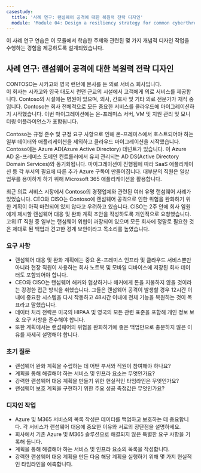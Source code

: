 ```yaml
---
casestudy:
  title: '사례 연구: 랜섬웨어 공격에 대한 복원력 전략 디자인'
  module: 'Module 04: Design a resiliency strategy for common cyberthreats like ransomware'
---
```

이 사례 연구 연습은 이 모듈에서 학습한 주제와 관련된 몇 가지 개념적 디자인 작업을 수행하는 경험을 제공하도록 설계되었습니다.

## 사례 연구: 랜섬웨어 공격에 대한 복원력 전략 디자인
 
CONTOSO는 시카고와 영국 런던에 본사를 둔 의료 서비스 회사입니다.  
이 회사는 시카고와 영국 대도시 런던 근교의 시설에서 고객에게 의료 서비스를 제공합니다.  Contoso의 시설에는 병원이 있으며, 의사, 간호사 및 기타 의료 전문가가 재직 중입니다. Contoso는 회사 전체적으로 모든 중요한 서비스를 클라우드에 마이그레이션하기 시작했습니다. 이번 마이그레이션에는 온-프레미스 서버, VM 및 지원 관리 및 모니터링 어플라이언스가 포함됩니다.

Contoso는 규정 준수 및 규정 요구 사항으로 인해 온-프레미스에서 호스트되어야 하는 일부 데이터와 애플리케이션을 제외하고 클라우드 마이그레이션을 시작했습니다. Contoso에는 Azure AD(Azure Active Directory) 테넌트가 있습니다. 이 Azure AD 온-프레미스 도메인 컨트롤러에서 유지 관리되는 AD DS(Active Directory Domain Services)와 동기화됩니다. 마이그레이션이 진행됨에 따라 SaaS 애플리케이션 등 각 부서의 필요에 따른 추가 Azure 구독이 만들어집니다. 대부분의 직원은 일상 업무를 용이하게 하기 위해 Microsoft 365 애플리케이션을 활용합니다.  
 
최근 의료 서비스 시장에서 Contoso의 경쟁업체와 관련된 여러 유명 랜섬웨어 사례가 있었습니다. CEO와 CISO는 Contoso에 랜섬웨어 공격으로 인한 위험을 완화하기 위한 계획이 아직 마련되어 있지 않다고 우려하고 있습니다. CISO는 2주 안에 회사 임원에게 제시할 랜섬웨어 대응 및 완화 계획 초안을 작성하도록 개인적으로 요청했습니다. 고위 IT 직원 중 일부는 랜섬웨어 위협이 과장되어 있으며 모든 회사에 정말로 필요한 것은 제대로 된 백업과 견고한 경계 보안이라고 목소리를 높였습니다.
 
### 요구 사항

* 랜섬웨어 대응 및 완화 계획에는 중요 온-프레미스 인프라 및 클라우드 서비스뿐만 아니라 현장 직원이 사용하는 회사 노트북 및 모바일 디바이스에 저장된 회사 데이터도 포함되어야 합니다.
* CEO와 CISO는 랜섬웨어 해커와 협상하거나 해커에게 돈을 지불하지 않을 것이라는 강경한 접근 방식을 취했습니다. 그들은 랜섬웨어 공격이 발생할 경우 12시간 이내에 중요한 시스템을 다시 작동하고 48시간 이내에 전체 기능을 복원하는 것이 목표라고 말했습니다.
* 데이터 처리 전략은 미국의 HIPAA 및 영국의 모든 관련 표준을 포함해 개인 정보 보호 요구 사항을 준수해야 합니다.
* 또한 계획에서는 랜섬웨어의 위협을 완화하기에 좋은 백업만으로 충분하지 않은 이유를 자세히 설명해야 합니다.

### 초기 질문

* 랜섬웨어 완화 계획을 수립하는 데 어떤 부서와 직원이 참여해야 하나요? 
* 계획을 통해 해결해야 하는 서비스 및 인프라 요소는 무엇인가요? 
* 강력한 랜섬웨어 대응 계획을 만들기 위한 현실적인 타임라인은 무엇인가요?
* 랜섬웨어 보호 계획을 구현하기 위한 주요 성공 측정값은 무엇인가요?

### 디자인 작업

* Azure 및 M365 서비스의 목록 작성은 데이터를 백업하고 보호하는 데 중요합니다. 각 서비스가 랜섬웨어 대응에 중요한 이유와 서로의 장단점을 설명하세요.
* 회사에서 기존 Azure 및 M365 솔루션으로 해결되지 않은 특별한 요구 사항을 기록해 둡니다.
* 계획을 통해 해결해야 하는 서비스 및 인프라 요소의 목록을 작성합니다.
* 강력한 랜섬웨어 대응 계획을 만든 다음 해당 계획을 실행하기 위해 몇 가지 현실적인 타임라인을 예측합니다. 